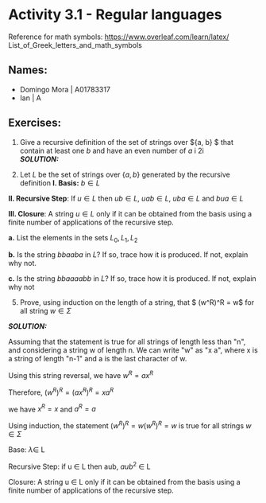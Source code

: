 # Activity 3.1 - Regular languages
Reference for math symbols:
https://www.overleaf.com/learn/latex/
List_of_Greek_letters_and_math_symbols
## Names:
- Domingo Mora | A01783317
- Ian | A
## Exercises:
1. Give a recursive definition of the set of strings over $\{a,
b\} $ that
contain at least one $b$ and have an even number of $a$ i
2i\
_**SOLUTION:**_

4. Let $L$ be the set of strings over $\{a, b\}$ generated by the
recursive
definition
**I. Basis:** $b \in L$


**II. Recursive Step**: If $u \in L$ then $ub \in L$, $uab \in
L$, $uba \in
L$ and $bua \in L$


**III. Closure**: A string $u \in L$ only if it can be
obtained from the
basis using a finite number of applications of the recursive
step.


**a.** List the elements in the sets $L_0, L_1, L_2$


**b.** Is the string $bbaaba$ in $L$? If so, trace how it is
produced.
If not, explain why not.


**c.** Is the string $bbaaaabb$ in $L$? If so, trace how it is
produced.
If not, explain why not



5. Prove, using induction on the length of a string, that $
(w^R)^R = w$ for all
string $w \in \Sigma$


_**SOLUTION:**_

Assuming that the statement is true for all strings of length less than "n", and considering a string w of length n. We can write "w" as "x a", where x is a string of length "n-1" and a is the last character of w.

Using this string reversal, we have $w^R = a x^R$

Therefore, $(w^R)^R = (a x^R)^R = x a^R$

we have $x^R = x$ and $a^R = a$

Using induction, the statement $(w^R)^R = w(w^R)^R = w$ is true for all strings $w \in \Sigma$



 Base: $\lambda \in$ L
 
 Recursive Step: if u $\in$ L then aub, $aub^2$ $\in$ L
  
  Closure: A string u $\in$ L only if it can be obtained from the basis using a finite number of applications of the recursive step.
